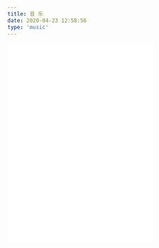 ```yaml
---
title: 音 乐
date: 2020-04-23 12:58:56
type: 'music'
---
```


<iframe frameborder="no" border="0" marginwidth="0" marginheight="0" width=330 height=450 src="//music.163.com/outchain/player?type=0&id=2693598459&auto=0&height=430"></iframe>
